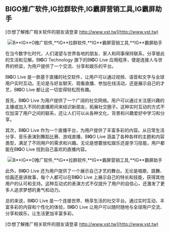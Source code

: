 ## **B**IG**O推广软件,**IG**拉群软件,**IG**霸屏营销工具,**IG**霸屏助手**

[😍想了解推广相关软件的朋友请登录 http://www.vst.tw](http://www.vst.tw)

 <center><img src="https://vst.tw/MP4/tuiguang/png/6.png" alt="B**IG**O推广软件,**IG**拉群软件,**IG**霸屏营销工具,**IG**霸屏助手"></center>

在当今数字化时代，人们渴望与世界各地的朋友、家人和同事保持联系，分享彼此的生活和见解。B**IG**O Technology 旗下的B**IG**O Live 应用程序，便是连接人与世界的桥梁，为用户提供了一个交流、分享和娱乐的平台。

B**IG**O Live 是一款基于直播的社交软件，让用户可以通过视频、语音和文字与全球用户实时互动。无论是与好友聊天、观看直播、参加在线活动，还是展示自己的才艺，B**IG**O Live 都让这一切变得轻松而有趣。

首先，B**IG**O Live 为用户提供了一个广阔的社交网络。用户可以通过关注感兴趣的主播或加入不同的直播房间来结识新朋友，拓展社交圈子。这种实时互动的方式不仅加深了用户之间的联系，还让人们可以从各种文化、背景和兴趣爱好中学习和分享。

其次，B**IG**O Live 作为一个直播平台，为用户提供了丰富多彩的内容。从日常生活分享、音乐表演到舞蹈比赛、游戏直播，B**IG**O Live 涵盖了各种各样的主题和内容类型，满足了不同用户的需求和兴趣。无论是想要放松娱乐还是学习技能，用户都能在B**IG**O Live 找到自己喜欢的直播内容。

 <center><img src="https://vst.tw/MP4/tuiguang/png/3.png" alt="B**IG**O推广软件,**IG**拉群软件,**IG**霸屏营销工具,**IG**霸屏助手"></center>

此外，B**IG**O Live 还为用户提供了一个展示自己才艺的舞台。无论是唱歌、跳舞、绘画还是讲故事，每个人都可以在B**IG**O Live 上展示自己的特长和技能，获得其他用户的认可和支持。这种互动式的表演方式不仅提升了用户的自信心，还激发了更多人追求梦想的勇气和动力。

总的来说，B**IG**O Live 是一个连接世界、畅享生活的社交平台。通过实时互动、丰富多彩的内容和个性化的体验，B**IG**O Live 让用户可以随时随地与全球用户交流、分享和娱乐，让生活更加丰富多彩。

[😍想了解推广相关软件的朋友请登录 http://www.vst.tw](http://www.vst.tw)



